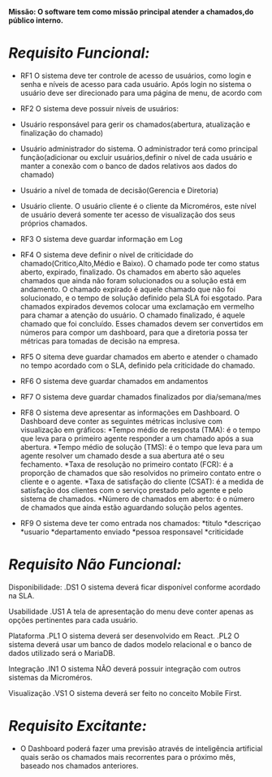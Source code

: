 **Missão: O software tem como missão principal atender a chamados,do público interno.**

# *Requisito Funcional:*
* RF1 O sistema deve ter controle de acesso de usuários, como login e senha e níveis de acesso para cada usuário. Após login no sistema o usuário deve ser direcionado para uma página de menu, de acordo com 
* RF2 O sistema deve possuir níveis de usuários:
* Usuário responsável para gerir os chamados(abertura, atualização e finalização do chamado)
* Usuário administrador do sistema. O administrador terá como principal função(adicionar ou excluir usuários,definir o nível de cada usuário e manter a conexão com o banco de dados relativos aos dados do chamado)
* Usuário a nível de tomada de decisão(Gerencia e Diretoria)
* Usuário cliente. O usuário cliente é o cliente da Microméros, este nível de usuário deverá somente ter acesso de visualização dos seus próprios chamados. 
* RF3 O sistema deve guardar informação em Log
* RF4 O sistema deve definir o nível de criticidade do chamado(Critico,Alto,Médio e Baixo). O chamado pode ter como status aberto, expirado, finalizado. Os chamados em aberto são aqueles chamados que ainda não foram solucionados ou a solução está em andamento. O chamado expirado é aquele chamado que não foi solucionado, e o tempo de solução definido pela SLA foi esgotado. Para chamados expirados devemos colocar uma exclamação em vermelho para chamar a atenção do usuário. O chamado finalizado, é aquele chamado que foi concluído. Esses chamados devem ser convertidos em números para compor um dashboard, para que a diretoria possa ter métricas para tomadas de decisão na empresa.
* RF5 O sitema deve guardar chamados em aberto e atender o chamado no tempo acordado com o SLA, definido pela criticidade do chamado.
* RF6 O sistema deve guardar chamados em andamentos
* RF7 O sistema deve guardar chamados finalizados por dia/semana/mes
* RF8 O sistema deve apresentar as informações em Dashboard. O Dashboard deve conter as seguintes métricas inclusive com visualização em gráficos:
*Tempo médio de resposta (TMA): é o tempo que leva para o primeiro agente responder a um chamado após a sua abertura.
*Tempo médio de solução (TMS): é o tempo que leva para um agente resolver um chamado desde a sua abertura até o seu fechamento.
*Taxa de resolução no primeiro contato (FCR): é a proporção de chamados que são resolvidos no primeiro contato entre o cliente e o agente.
*Taxa de satisfação do cliente (CSAT): é a medida de satisfação dos clientes com o serviço prestado pelo agente e pelo sistema de chamados.
*Número de chamados em aberto: é o número de chamados que ainda estão aguardando solução pelos agentes.

* RF9 O sistema deve ter como entrada nos chamados: 
*titulo
*descriçao
*usuario
*departamento enviado
*pessoa responsavel
*criticidade


# *Requisito Não Funcional:*

Disponibilidade:
.DS1 O sistema deverá ficar disponível conforme acordado na SLA.

Usabilidade
.US1 A tela de apresentação do menu deve conter apenas as opções pertinentes para cada usuário.

Plataforma
.PL1 O sistema deverá ser desenvolvido em React.
.PL2 O sistema deverá usar um banco de dados modelo relacional e o banco de dados utilizado será o MariaDB.

Integração
.IN1 O sistema NÃO deverá possuir integração com outros sistemas da Microméros.

Visualização
.VS1 O sistema deverá ser feito no conceito Mobile First.




# *Requisito Excitante:*

* O Dashboard poderá fazer uma previsão através de inteligência artificial quais serão os chamados mais recorrentes para o próximo mês, baseado nos chamados anteriores.